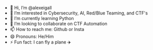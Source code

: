 - 👋 Hi, I’m @alexeigall
- 👀 I’m interested in Cybersecurity, AI, Red/Blue Teaming, and CTF's
- 🌱 I’m currently learning Python
- 💞️ I’m looking to collaborate on CTF Automation
- 📫 How to reach me: Github or Insta
- 😄 Pronouns: He/Him
- ⚡ Fun fact: I can fly a plane ✈️

<!---
alexeigall/alexeigall is a ✨ special ✨ repository because its `README.md` (this file) appears on your GitHub profile.
You can click the Preview link to take a look at your changes.
--->
